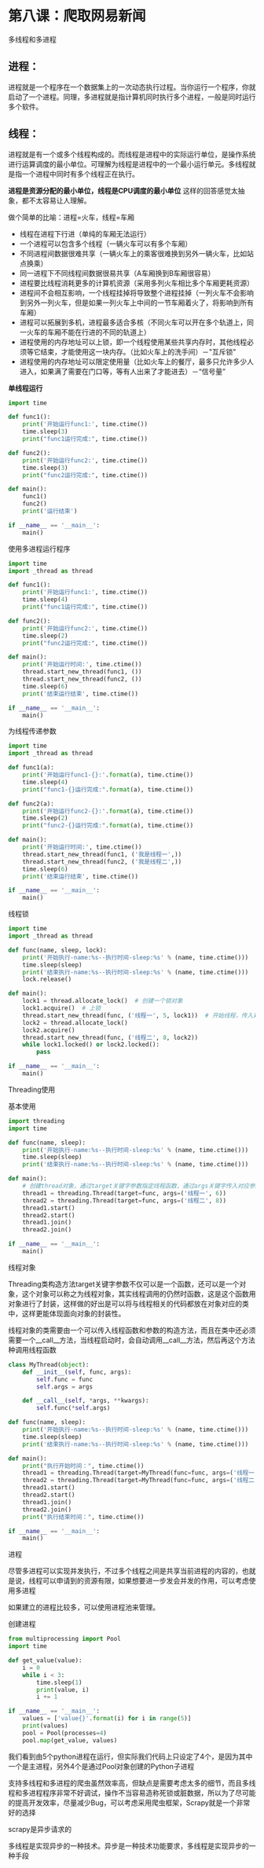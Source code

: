 # 第八课：爬取网易新闻

多线程和多进程

## 进程：

进程就是一个程序在一个数据集上的一次动态执行过程。当你运行一个程序，你就启动了一个进程。同理，多进程就是指计算机同时执行多个进程，一般是同时运行多个软件。

## 线程：

进程就是有一个或多个线程构成的。而线程是进程中的实际运行单位，是操作系统进行运算调度的最小单位。可理解为线程是进程中的一个最小运行单元。多线程就是指一个进程中同时有多个线程正在执行。



**进程是资源分配的最小单位，线程是CPU调度的最小单位** 这样的回答感觉太抽象，都不太容易让人理解。

做个简单的比喻：进程=火车，线程=车厢

- 线程在进程下行进（单纯的车厢无法运行）
- 一个进程可以包含多个线程（一辆火车可以有多个车厢）
- 不同进程间数据很难共享（一辆火车上的乘客很难换到另外一辆火车，比如站点换乘）
- 同一进程下不同线程间数据很易共享（A车厢换到B车厢很容易）
- 进程要比线程消耗更多的计算机资源（采用多列火车相比多个车厢更耗资源）
- 进程间不会相互影响，一个线程挂掉将导致整个进程挂掉（一列火车不会影响到另外一列火车，但是如果一列火车上中间的一节车厢着火了，将影响到所有车厢）
- 进程可以拓展到多机，进程最多适合多核（不同火车可以开在多个轨道上，同一火车的车厢不能在行进的不同的轨道上）
- 进程使用的内存地址可以上锁，即一个线程使用某些共享内存时，其他线程必须等它结束，才能使用这一块内存。（比如火车上的洗手间）－"互斥锁"
- 进程使用的内存地址可以限定使用量（比如火车上的餐厅，最多只允许多少人进入，如果满了需要在门口等，等有人出来了才能进去）－“信号量”

**单线程运行**

```python
import time

def func1():
    print('开始运行func1:', time.ctime())
    time.sleep(3)
    print("func1运行完成:", time.ctime())

def func2():
    print('开始运行func2:', time.ctime())
    time.sleep(3)
    print("func2运行完成:", time.ctime())

def main():
    func1()
    func2()
    print('运行结束')

if __name__ == '__main__':
    main()
```

使用多进程运行程序

```python
import time
import _thread as thread

def func1():
    print('开始运行func1:', time.ctime())
    time.sleep(4)
    print("func1运行完成:", time.ctime())

def func2():
    print('开始运行func2:', time.ctime())
    time.sleep(2)
    print("func2运行完成:", time.ctime())

def main():
    print('开始运行时间:', time.ctime())
    thread.start_new_thread(func1, ())
    thread.start_new_thread(func2, ())
    time.sleep(6)
    print('结束运行结束', time.ctime())

if __name__ == '__main__':
    main()
```

为线程传递参数

```python
import time
import _thread as thread

def func1(a):
    print('开始运行func1-{}:'.format(a), time.ctime())
    time.sleep(4)
    print("func1-{}运行完成:".format(a), time.ctime())

def func2(a):
    print('开始运行func2-{}:'.format(a), time.ctime())
    time.sleep(2)
    print("func2-{}运行完成:".format(a), time.ctime())

def main():
    print('开始运行时间:', time.ctime())
    thread.start_new_thread(func1, ('我是线程一',))
    thread.start_new_thread(func2, ('我是线程二',))
    time.sleep(6)
    print('结束运行结束', time.ctime())

if __name__ == '__main__':
    main()
```

线程锁

```python
import time
import _thread as thread

def func(name, sleep, lock):
    print('开始执行-name:%s--执行时间-sleep:%s' % (name, time.ctime()))
    time.sleep(sleep)
    print('结束执行-name:%s--执行时间-sleep:%s' % (name, time.ctime()))
    lock.release()

def main():
    lock1 = thread.allocate_lock()  # 创建一个锁对象
    lock1.acquire()  # 上锁
    thread.start_new_thread(func, ('线程一', 5, lock1))  # 开始线程，传入对应参数
    lock2 = thread.allocate_lock()
    lock2.acquire()
    thread.start_new_thread(func, ('线程二', 8, lock2))
    while lock1.locked() or lock2.locked():
        pass

if __name__ == '__main__':
    main()
```

Threading使用

基本使用

```python
import threading
import time

def func(name, sleep):
    print('开始执行-name:%s--执行时间-sleep:%s' % (name, time.ctime()))
    time.sleep(sleep)
    print('结束执行-name:%s--执行时间-sleep:%s' % (name, time.ctime()))

def main():
    # 创建thread对象，通过target关键字参数指定线程函数，通过args关键字传入对应参数
    thread1 = threading.Thread(target=func, args=('线程一', 6))
    thread2 = threading.Thread(target=func, args=('线程二', 8))
    thread1.start()
    thread2.start()
    thread1.join()
    thread2.join()

if __name__ == '__main__':
    main()
```

线程对象

Threading类构造方法target关键字参数不仅可以是一个函数，还可以是一个对象，这个对象可以称之为线程对象，其实线程调用的仍然时函数，这是这个函数用对象进行了封装，这样做的好出是可以将与线程相关的代码都放在对象对应的类中，这样更能体现面向对象的封装性。

线程对象的类需要由一个可以传入线程函数和参数的构造方法，而且在类中还必须需要一个__call__方法，当线程启动时，会自动调用__call__方法，然后再这个方法种调用线程函数

```python
class MyThread(object):
    def __init__(self, func, args):
        self.func = func
        self.args = args

    def __call__(self, *args, **kwargs):
        self.func(*self.args)

def func(name, sleep):
    print('开始执行-name:%s--执行时间-sleep:%s' % (name, time.ctime()))
    time.sleep(sleep)
    print('结束执行-name:%s--执行时间-sleep:%s' % (name, time.ctime()))

def main():
    print("执行开始时间：", time.ctime())
    thread1 = threading.Thread(target=MyThread(func=func, args=('线程一', 5)))
    thread2 = threading.Thread(target=MyThread(func=func, args=('线程二', 8)))
    thread1.start()
    thread2.start()
    thread1.join()
    thread2.join()
    print("执行结束时间：", time.ctime())

if __name__ == '__main__':
    main()
```

进程

尽管多进程可以实现并发执行，不过多个线程之间是共享当前进程的内容的，也就是说，线程可以申请到的资源有限，如果想要进一步发会并发的作用，可以考虑使用多进程

如果建立的进程比较多，可以使用进程池来管理。

创建进程

```python
from multiprocessing import Pool
import time

def get_value(value):
    i = 0
    while i < 3:
        time.sleep(1)
        print(value, i)
        i += 1

if __name__ == '__main__':
    values = ['value{}'.format(i) for i in range(5)]
    print(values)
    pool = Pool(processes=4)
    pool.map(get_value, values)
```

我们看到由5个python进程在运行，但实际我们代码上只设定了4个，是因为其中一个是主进程，另外4个是通过Pool对象创建的Python子进程

支持多线程和多进程的爬虫虽然效率高，但缺点是需要考虑太多的细节，而且多线程和多进程程序非常不好调试，操作不当容易造称死锁或脏数据，所以为了尽可能的提高开发效率，尽量减少Bug，可以考虑采用爬虫框架，Scrapy就是一个非常好的选择

scrapy是异步请求的

多线程是实现异步的一种技术。异步是一种技术功能要求，多线程是实现异步的一种手段